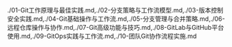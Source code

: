 ./01-Git工作原理与最佳实践.md,./02-分支策略与工作流模型.md,./03-版本控制安全实践.md,./04-Git基础操作与工作流.md,./05-分支管理与合并策略.md,./06-远程仓库操作与协作.md,./07-Git高级功能与技巧.md,./08-GitLab与GitHub平台使用.md,./09-GitOps实践与工作流.md,./10-团队Git协作流程实施.md